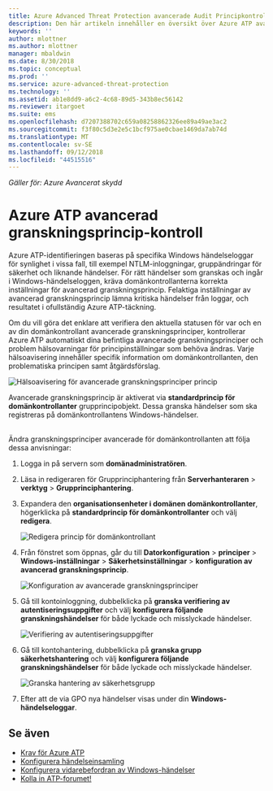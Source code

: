 ```yaml
---
title: Azure Advanced Threat Protection avancerade Audit Principkontrollen | Microsoft Docs
description: Den här artikeln innehåller en översikt över Azure ATP avancerad granskningsprincip kontroll.
keywords: ''
author: mlottner
ms.author: mlottner
manager: mbaldwin
ms.date: 8/30/2018
ms.topic: conceptual
ms.prod: ''
ms.service: azure-advanced-threat-protection
ms.technology: ''
ms.assetid: ab1e8dd9-a6c2-4c68-89d5-343b8ec56142
ms.reviewer: itargoet
ms.suite: ems
ms.openlocfilehash: d7207388702c659a08258862326ee89a49ae3ac2
ms.sourcegitcommit: f3f80c5d3e2e5c1bcf975ae0cbae1469da7ab74d
ms.translationtype: MT
ms.contentlocale: sv-SE
ms.lasthandoff: 09/12/2018
ms.locfileid: "44515516"
---
```

*Gäller för: Azure Avancerat skydd*


# <a name="azure-atp-advanced-audit-policy-check"></a>Azure ATP avancerad granskningsprincip-kontroll

Azure ATP-identifieringen baseras på specifika Windows händelseloggar för synlighet i vissa fall, till exempel NTLM-inloggningar, gruppändringar för säkerhet och liknande händelser. För rätt händelser som granskas och ingår i Windows-händelseloggen, kräva domänkontrollanterna korrekta inställningar för avancerad granskningsprincip. Felaktiga inställningar av avancerad granskningsprincip lämna kritiska händelser från loggar, och resultatet i ofullständig Azure ATP-täckning.

Om du vill göra det enklare att verifiera den aktuella statusen för var och en av din domänkontrollant avancerade granskningsprinciper, kontrollerar Azure ATP automatiskt dina befintliga avancerade granskningsprinciper och problem hälsovarningar för principinställningar som behöva ändras. Varje hälsoavisering innehåller specifik information om domänkontrollanten, den problematiska principen samt åtgärdsförslag.

![Hälsoavisering för avancerade granskningsprinciper princip](media/atp-health-alert-audit-policy.png)


Avancerade granskningsprincip är aktiverat via **standardprincip för domänkontrollanter** grupprincipobjekt. Dessa granska händelser som ska registreras på domänkontrollantens Windows-händelser. 

<br>Ändra granskningsprinciper avancerade för domänkontrollanten att följa dessa anvisningar:

1. Logga in på servern som **domänadministratören**.
2. Läsa in redigeraren för Grupprinciphantering från **Serverhanteraren** > **verktyg** > **Grupprinciphantering**. 
3. Expandera den **organisationsenheter i domänen domänkontrollanter**, högerklicka på **standardprincip för domänkontrollanter** och välj **redigera**. 

    ![Redigera princip för domänkontrollant](media/atp-advanced-audit-policy-check-step-1.png)

4. Från fönstret som öppnas, går du till **Datorkonfiguration** > **principer** > **Windows-inställningar**  >  **Säkerhetsinställningar** > **konfiguration av avancerad granskningsprincip**.

    ![Konfiguration av avancerade granskningsprinciper](media/atp-advanced-audit-policy-check-step-2.png)

5. Gå till kontoinloggning, dubbelklicka på **granska verifiering av autentiseringsuppgifter** och välj **konfigurera följande granskningshändelser** för både lyckade och misslyckade händelser. 

    ![Verifiering av autentiseringsuppgifter](media/atp-advanced-audit-policy-check-step-3.png)

6. Gå till kontohantering, dubbelklicka på **granska grupp säkerhetshantering** och välj **konfigurera följande granskningshändelser** för både lyckade och misslyckade händelser.

    ![Granska hantering av säkerhetsgrupp](media/atp-advanced-audit-policy-check-step-4.png)

7. Efter att de via GPO nya händelser visas under din **Windows-händelseloggar**.

## <a name="see-also"></a>Se även
- [Krav för Azure ATP](atp-prerequisites.md)
- [Konfigurera händelseinsamling](configure-event-collection.md)
- [Konfigurera vidarebefordran av Windows-händelser](configure-event-forwarding.md#configuring-windows-event-forwarding)
- [Kolla in ATP-forumet!](https://aka.ms/azureatpcommunity)
